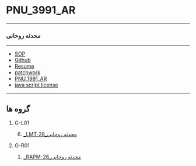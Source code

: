 
# PNU_3991_AR
----------
### محدثه روحانی
----
- [SOP](https://github.com/MohaddeseRohani/SOP1)
- [Github](https://github.com/MohaddeseRohani)
- [Resume](https://github.com/MohaddeseRohani/mohaddeserohani.github.io)
- [patchwork](https://github.com/MohaddeseRohani/PNU_3991_AR/blob/main/my%20patch.png)
- [PNU_1991_AR](https://github.com/MohaddeseRohani/PNU_3991_AR)
- [java script license](https://github.com/MohaddeseRohani/PNU_3991_AR/blob/main/download.jpg)

-------------------
## گروه ها

1. G-L01

   6. [_LMT-28_محدثه روحانی](https://github.com/AliRazavi-edu/PNU_3991/tree/master/_BSc/Theory-of-Languages-and-Machines/_1115157_01/28_%D9%85%D8%AD%D8%AF%D8%AB%D9%87%20%D8%B1%D9%88%D8%AD%D8%A7%D9%86%D9%8A)


2. G-R01
   
   1. [_RAPM-26_محدثه روحانی](https://github.com/AliRazavi-edu/PNU_3991/tree/master/_BSc/ResearchAndPresentationMethods/1322010_01/26_%D9%85%D8%AD%D8%AF%D8%AB%D9%87%20%D8%B1%D9%88%D8%AD%D8%A7%D9%86%D9%8A)

   
